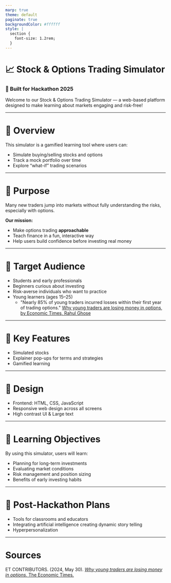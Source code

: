```yaml
---
marp: true
theme: default
paginate: true
backgroundColor: #ffffff 
style: |
  section {
    font-size: 1.2rem;
  }
---
```


# 📈 Stock & Options Trading Simulator  
### 🚀 Built for Hackathon 2025

Welcome to our Stock & Options Trading Simulator — a web-based platform designed to make learning about markets engaging and risk-free!

---

# 🧠 Overview

This simulator is a gamified learning tool where users can:

- Simulate buying/selling stocks and options  
- Track a mock portfolio over time
- Explore “what-if” trading scenarios  

---

# 🎯 Purpose

Many new traders jump into markets without fully understanding the risks, especially with options.

**Our mission:**

- Make options trading **approachable**
- Teach finance in a fun, interactive way
- Help users build confidence before investing real money

---

# 👥 Target Audience


- Students and early professionals  
- Beginners curious about investing  
- Risk-averse individuals who want to practice
- Young learners (ages 15–25)
  - "Nearly 85% of young traders incurred losses within their first year of trading options." [Why young traders are losing money in options, by Economic Times, Rahul Ghose]()

---

# 🔧 Key Features

- Simulated stocks 
- Explainer pop-ups for terms and strategies
- Gamified learning

---

# 📏 Design

- Frontend: HTML, CSS, JavaScript
- Responsive web design across all screens
- High contrast UI & Large text

---

# 📘 Learning Objectives

By using this simulator, users will learn:

- Planning for long-term investments  
- Evaluating market conditions  
- Risk management and position sizing  
- Benefits of early investing habits

---

# 🚧 Post-Hackathon Plans

- Tools for classrooms and educators  
- Integrating artificial intelligence creating dynamic story telling
- Hyperpersonalization

---

# Sources

ET CONTRIBUTORS. (2024, May 30). [*Why young traders are losing money in options.* The Economic Times.](https://economictimes.indiatimes.com/markets/options/why-young-traders-are-losing-money-in-options/articleshow/110554297.cms?from=mdr)
